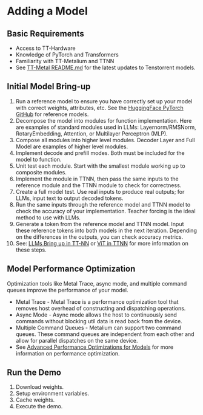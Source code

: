 # Adding a Model

## Basic Requirements

- Access to TT-Hardware
- Knowledge of PyTorch and Transformers
- Familiarity with TT-Metalium and TTNN
- See [TT-Metal README.md](https://github.com/tenstorrent/tt-metal/blob/main/README.md) for the latest updates to Tenstorrent models.

## Initial Model Bring-up

1. Run a reference model to ensure you have correctly set up your model with correct weights, attributes, etc. See the [HuggingFace PyTorch GitHub](https://github.com/huggingface/pytorch-image-models) for reference models.
2. Decompose the model into modules for function implementation. Here are examples of standard modules used in LLMs: Layernorm/RMSNorm, RotaryEmbedding, Attention, or Multilayer Perceptron (MLP).
3. Compose all modules into higher level modules. Decoder Layer and Full Model are examples of higher level modules.
4. Implement decode and prefill modes. Both must be included for the model to function.
5. Unit test each module. Start with the smallest module working up to composite modules.
6. Implement the module in TTNN, then pass the same inputs to the reference module and the TTNN module to check for correctness.
7. Create a full model test. Use real inputs to produce real outputs; for LLMs, input text to output decoded tokens.
8. Run the same inputs through the reference model and TTNN model to check the accuracy of your implementation. Teacher forcing is the ideal method to use with LLMs.
9. Generate a token from the reference model and TTNN model. Input these reference tokens into both models in the next iteration. Depending on the differences in the outputs, you can check accuracy metrics.
10. See: [LLMs Bring up in TT-NN](https://github.com/tenstorrent/tt-metal/blob/main/tech_reports/LLMs/llms.md) or [ViT in TTNN](https://github.com/tenstorrent/tt-metal/blob/main/tech_reports/ViT-TTNN/vit.md) for more information on these steps.

## Model Performance Optimization

Optimization tools like Metal Trace, async mode, and multiple command queues improve the performance of your model.

- Metal Trace - Metal Trace is a performance optimization tool that removes host overhead of constructing and dispatching operations.
- Async Mode - Async mode allows the host to continuously send commands without blocking util data is read back from the device.
- Multiple Command Queues - Metalium can support two command queues. These command queues are independent from each other and allow for parallel dispatches on the same device.
- See [Advanced Performance Optimizations for Models](https://github.com/tenstorrent/tt-metal/blob/main/tech_reports/AdvancedPerformanceOptimizationsForModels/AdvancedPerformanceOptimizationsForModels.md#1-metal-trace) for more information on performance optimization.

## Run the Demo

1. Download weights.
2. Setup environment variables.
3. Cache weights.
4. Execute the demo.
